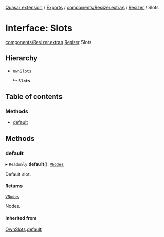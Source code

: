 [Quasar extension](../index.md) / [Exports](../modules.md) / [components/Resizer.extras](../modules/components_Resizer_extras.md) / [Resizer](../modules/components_Resizer_extras.Resizer.md) / Slots

# Interface: Slots

[components/Resizer.extras](../modules/components_Resizer_extras.md).[Resizer](../modules/components_Resizer_extras.Resizer.md).Slots

## Hierarchy

- [`OwnSlots`](components_Resizer_extras.Resizer.OwnSlots.md)

  ↳ **`Slots`**

## Table of contents

### Methods

- [default](components_Resizer_extras.Resizer.Slots.md#default)

## Methods

### default

▸ `Readonly` **default**(): [`VNodes`](../modules/components_api_misc.md#vnodes)

Default slot.

#### Returns

[`VNodes`](../modules/components_api_misc.md#vnodes)

Nodes.

#### Inherited from

[OwnSlots](components_Resizer_extras.Resizer.OwnSlots.md).[default](components_Resizer_extras.Resizer.OwnSlots.md#default)
